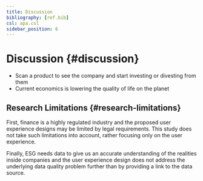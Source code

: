 ```yaml
---
title: Discussion
bibliography: [ref.bib]
csl: apa.csl
sidebar_position: 6
---
```


# Discussion {#discussion}

-   Scan a product to see the company and start investing or divesting from them
-   Current economics is lowering the quality of life on the planet

## Research Limitations {#research-limitations}

First, finance is a highly regulated industry and the proposed user experience designs may be limited by legal requirements. This study does not take such limitations into account, rather focusing only on the user experience.

Finally, ESG needs data to give us an accurate understanding of the realities inside companies and the user experience design does not address the underlying data quality problem further than by providing a link to the data source.
